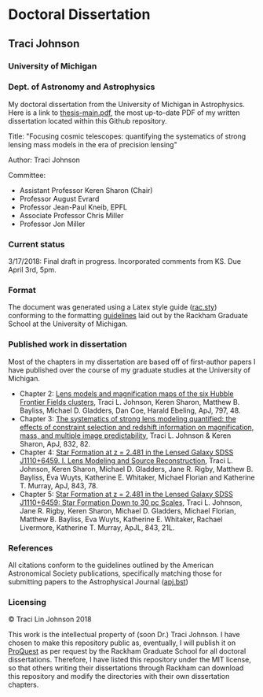 # Doctoral Dissertation
## Traci Johnson
### University of Michigan
### Dept. of Astronomy and Astrophysics

My doctoral dissertation from the University of Michigan in Astrophysics. Here is a link to [thesis-main.pdf](https://github.com/tracijo32/umich_dissertation/blob/master/thesis-main.pdf), the most up-to-date PDF of my written dissertation located within this Github repository.

Title: "Focusing cosmic telescopes: quantifying the systematics of strong lensing mass models in the era of precision lensing"

Author: Traci Johnson

Committee:
- Assistant Professor Keren Sharon (Chair)
- Professor August Evrard
- Professor Jean-Paul Kneib, EPFL
- Associate Professor Chris Miller
- Professor Jon Miller

### Current status
3/17/2018: Final draft in progress. Incorporated comments from KS. Due April 3rd, 5pm.

### Format

The document was generated using a Latex style guide ([rac.sty](http://dept.math.lsa.umich.edu/graduate/templates/rac.sty)) conforming to the formatting [guidelines](http://www.rackham.umich.edu/students/navigate-degree/formatting-guidelines) laid out by the Rackham Graduate School at the University of Michigan.

### Published work in dissertation

Most of the chapters in my dissertation are based off of first-author papers I have published over the course of my graduate studies at the University of Michigan.

- Chapter 2: [Lens models and magnification maps of the six Hubble Frontier Fields clusters](http://adsabs.harvard.edu/abs/2014ApJ...797...48J), Traci L. Johnson, Keren Sharon, Matthew B. Bayliss, Michael D. Gladders, Dan Coe, Harald Ebeling, ApJ, 797,  48.
- Chapter 3: [The systematics of strong lens modeling quantified: the effects of constraint selection and redshift information on magnification, mass, and multiple image predictability](http://adsabs.harvard.edu/abs/2016ApJ...832...82J), Traci L. Johnson & Keren Sharon, ApJ, 832, 82.
- Chapter 4: [Star Formation at z = 2.481 in the Lensed Galaxy SDSS J1110+6459. I. Lens Modeling and Source Reconstruction](http://adsabs.harvard.edu/abs/2017ApJ...843...87J), Traci L. Johnson, Keren Sharon, Michael D. Gladders, Jane R. Rigby, Matthew B. Bayliss, Eva Wuyts, Katherine E. Whitaker, Michael Florian and Katherine T. Murray, ApJ, 843, 78.
- Chapter 5: [Star Formation at z = 2.481 in the Lensed Galaxy SDSS J1110+6459: Star Formation Down to 30 pc Scales](http://adsabs.harvard.edu/abs/2017ApJ...843L..21J), Traci L. Johnson, Jane R. Rigby, Keren Sharon, Michael D. Gladders, Michael Florian, Matthew B. Bayliss, Eva Wuyts, Katherine E. Whitaker, Rachael Livermore, Katherine T. Murray, ApJL, 843, 21L.

### References
All citations conform to the guidelines outlined by the American Astronomical Society publications, specifically matching those for submitting papers to the Astrophysical Journal ([apj.bst](http://ads.harvard.edu/pubs/bibtex/astronat/apj/apj.bst))

### Licensing
&copy; Traci Lin Johnson 2018

This work is the intellectual property of (soon Dr.) Traci Johnson. I have chosen to make this repository public as, eventually, I will publish it on [ProQuest](http://www.proquest.com/products-services/dissertations/) as per request by the Rackham Graduate School for all doctoral dissertations. Therefore, I have listed this repository under the MIT license, so that others writing their dissertations through Rackham can download this repository and modify the directories with their own dissertation chapters.
